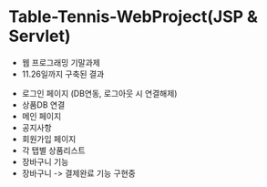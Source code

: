 # Table-Tennis-WebProject(JSP & Servlet)
* 웹 프로그래밍 기말과제 
* 11.26일까지 구축된 결과
 - 로그인 페이지 (DB연동, 로그아웃 시 연결해제)
 - 상품DB 연결
 - 메인 페이지
 - 공지사항
 - 회원가입 페이지
 - 각 탭별 상품리스트
 - 장바구니 기능
 - 장바구니 -> 결제완료 기능 구현중
